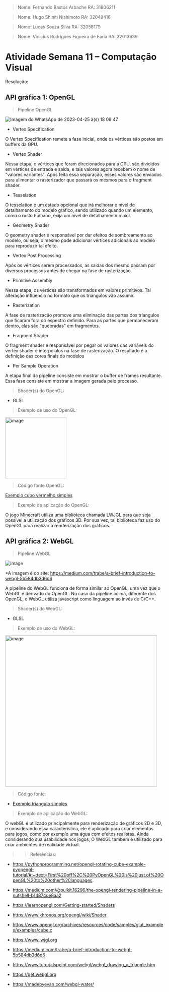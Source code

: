 > Nome: Fernando Bastos Arbache
> RA: 31806211

> Nome: Hugo Shiniti Nishimoto
> RA: 32048416

> Nome: Lucas Souza Silva
> RA: 32058179

> Nome: Vinicius Rodrigues Figueira de Faria
> RA: 32013639


# Atividade Semana 11 – Computação Visual

Resolução:

## API gráfica 1: OpenGL

> Pipeline OpenGL

![Imagem do WhatsApp de 2023-04-25 à(s) 18 09 47](https://user-images.githubusercontent.com/89364149/234404728-25480f61-9b3c-487d-b80c-878dfa0726e7.jpg)

- Vertex Specification

O Vertex Specification remete a fase inicial, onde os vértices são postos em buffers da GPU.

- Vertex Shader

Nessa etapa, o vértices que foram direcionados para a GPU, são divididos em vértices de entrada e saída, e tais valores agora recebem o nome de "valores variantes". Após feita essa separação, esses valores são enviados para alimentar o rasterizador que passará os mesmos para o fragment shader.

- Tesselation

O tesselation é um estado opcional que irá melhorar o nível de detalhamento do modelo gráfico, sendo utilizado quando um elemento, como o rosto humano, exija um nível de detalhamento maior.

- Geometry Shader

O geometry shader é responsável por dar efeitos de sombreamento ao modelo, ou seja, o mesmo pode adicionar vértices adicionais ao modelo para reproduzir tal efeito.

- Vertex Post Processing

Após os vértices serem processados, as saídas dos mesmo passam por diversos processos antes de chegar na fase de rasterização.

- Primitive Assembly

Nessa etapa, os vértices são transformados em valores primitivos. Tal alteração influencia no formato que os triangulos vão assumir.

- Rasterization

A fase de rasterizacão promove uma eliminação das partes dos triangulos que ficaram fora do espectro definido. Para as partes que permaneceram dentro, elas são "quebradas" em fragmentos.

- Fragment Shader

O fragment shader é responsável por pegar os valores das variáveis do vertex shader e interpolalos na fase de rasterização. O resultado é a definição das cores finais do modelos

- Per Sample Operation

A etapa final da pipeline consiste em mostrar o buffer de frames resultante. Essa fase consiste em mostrar a imagem gerada pelo processo.

> Shader(s) do OpenGL:

- GLSL

> Exemplo de uso do OpenGL:

<img width="194" alt="image" src="https://user-images.githubusercontent.com/89364149/235786713-32f161d5-ad07-4a6f-a1cb-aa221bd1ca63.png">

> Código fonte OpenGL:

[Exemplo cubo vermelho simples](https://github.com/HugoNishimoto07/Comp-Visual/blob/main/Atividades/Atividade%20semana%2011/redsquare.c)

> Exemplo de aplicação do OpenGL:

O jogo Minecraft utiliza uma biblioteca chamada LWJGL para que seja possível a utilização dos gráficos 3D. Por sua vez, tal biblioteca faz uso do OpenGL para realizar a renderização dos gráficos.

## API gráfica 2: WebGL

> Pipeline WebGL

![image](https://user-images.githubusercontent.com/89364149/235809299-a6acadd0-2d39-4c00-acee-ee755b548ac1.png)


*A imagem é do site: https://medium.com/trabe/a-brief-introduction-to-webgl-5b584db3d6d6

A pipeline do WebGL funciona de forma similar ao OpenGL, uma vez que o WebGL é derivado do OpenGL. No caso da pipeline acima, diferente dos OpenGL, o WebGL utiliza javascript como linguagem ao invés de C/C++.

> Shader(s) do WebGL:

- GLSL

> Exemplo de uso do WebGL:

<img width="481" alt="image" src="https://user-images.githubusercontent.com/89364149/235779394-aaff1bcd-7503-4b87-b907-9a97120933bf.png">

> Código fonte:

- [Exemplo triangulo simples](https://github.com/HugoNishimoto07/Comp-Visual/blob/main/Atividades/Atividade%20semana%2011/triangle.html)

> Exemplo de aplicação do WebGL:

O webGL é utilizado principalmente para renderização de gráficos 2D e 3D, e considerando essa característica, ele é aplicado para criar elementos para jogos, como por exemplo uma água com efeitos realistas. Ainda considerando sua usabilidade nos jogos, O WebGL tambem é utilizado para criar ambientes de realidade virtual.


>> Referências:

- https://pythonprogramming.net/opengl-rotating-cube-example-pyopengl-tutorial/#:~:text=First%20off%2C%20PyOpenGL%20is%20just,of%20OpenGL%20to%20other%20languages.

- https://medium.com/@pulkit.16296/the-opengl-rendering-pipeline-in-a-nutshell-b14874ce8aa2

- https://learnopengl.com/Getting-started/Shaders

- https://www.khronos.org/opengl/wiki/Shader

- https://www.opengl.org/archives/resources/code/samples/glut_examples/examples/cube.c

- https://www.lwjgl.org

- https://medium.com/trabe/a-brief-introduction-to-webgl-5b584db3d6d6

- https://www.tutorialspoint.com/webgl/webgl_drawing_a_triangle.htm

- https://get.webgl.org

- https://madebyevan.com/webgl-water/

